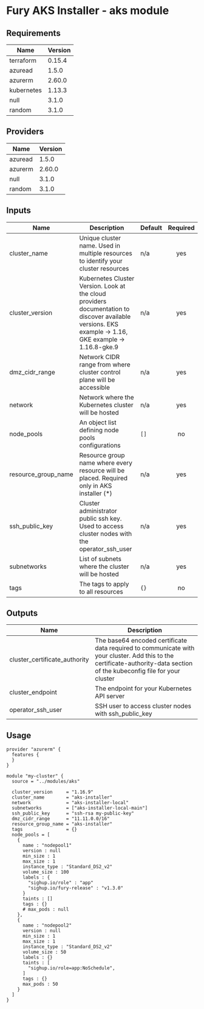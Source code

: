<!-- BEGIN_TF_DOCS -->

# Fury AKS Installer - aks module

<!-- <KFD-DOCS> -->

## Requirements

| Name | Version |
|------|---------|
| terraform | 0.15.4 |
| azuread | 1.5.0 |
| azurerm | 2.60.0 |
| kubernetes | 1.13.3 |
| null | 3.1.0 |
| random | 3.1.0 |

## Providers

| Name | Version |
|------|---------|
| azuread | 1.5.0 |
| azurerm | 2.60.0 |
| null | 3.1.0 |
| random | 3.1.0 |

## Inputs

| Name | Description | Default | Required |
|------|-------------|---------|:--------:|
| cluster\_name | Unique cluster name. Used in multiple resources to identify your cluster resources | n/a | yes |
| cluster\_version | Kubernetes Cluster Version. Look at the cloud providers documentation to discover available versions. EKS example -> 1.16, GKE example -> 1.16.8-gke.9 | n/a | yes |
| dmz\_cidr\_range | Network CIDR range from where cluster control plane will be accessible | n/a | yes |
| network | Network where the Kubernetes cluster will be hosted | n/a | yes |
| node\_pools | An object list defining node pools configurations | `[]` | no |
| resource\_group\_name | Resource group name where every resource will be placed. Required only in AKS installer (*) | n/a | yes |
| ssh\_public\_key | Cluster administrator public ssh key. Used to access cluster nodes with the operator\_ssh\_user | n/a | yes |
| subnetworks | List of subnets where the cluster will be hosted | n/a | yes |
| tags | The tags to apply to all resources | `{}` | no |  

## Outputs

| Name | Description |
|------|-------------|
| cluster\_certificate\_authority | The base64 encoded certificate data required to communicate with your cluster. Add this to the certificate-authority-data section of the kubeconfig file for your cluster |
| cluster\_endpoint | The endpoint for your Kubernetes API server |
| operator\_ssh\_user | SSH user to access cluster nodes with ssh\_public\_key |

## Usage

```hcl
provider "azurerm" {
  features {
  }
}

module "my-cluster" {
  source = "../modules/aks"

  cluster_version     = "1.16.9"
  cluster_name        = "aks-installer"
  network             = "aks-installer-local"
  subnetworks         = ["aks-installer-local-main"]
  ssh_public_key      = "ssh-rsa my-public-key"
  dmz_cidr_range      = "11.11.0.0/16"
  resource_group_name = "aks-installer"
  tags                = {}
  node_pools = [
    {
      name : "nodepool1"
      version : null
      min_size : 1
      max_size : 1
      instance_type : "Standard_DS2_v2"
      volume_size : 100
      labels : {
        "sighup.io/role" : "app"
        "sighup.io/fury-release" : "v1.3.0"
      }
      taints : []
      tags : {}
      # max_pods : null
    },
    {
      name : "nodepool2"
      version : null
      min_size : 1
      max_size : 1
      instance_type : "Standard_DS2_v2"
      volume_size : 50
      labels : {}
      taints : [
        "sighup.io/role=app:NoSchedule",
      ]
      tags : {}
      max_pods : 50
    }
  ]
}

```

<!-- </KFD-DOCS> -->
<!-- END_TF_DOCS -->